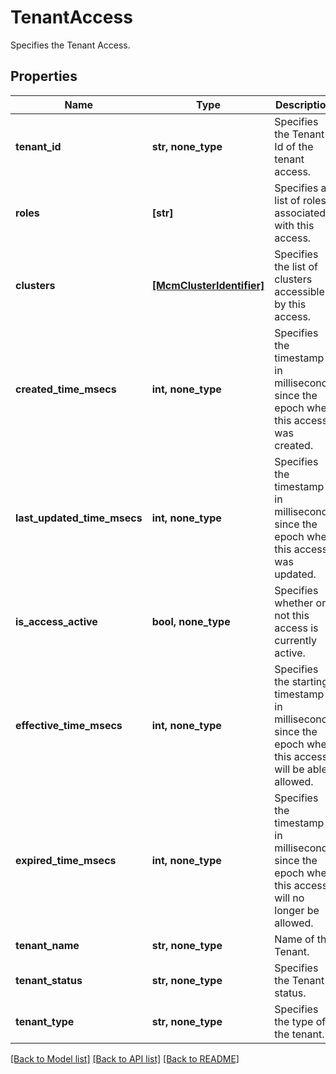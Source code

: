 # TenantAccess

Specifies the Tenant Access.

## Properties
Name | Type | Description | Notes
------------ | ------------- | ------------- | -------------
**tenant_id** | **str, none_type** | Specifies the Tenant Id of the tenant access. | 
**roles** | **[str]** | Specifies a list of roles associated with this access. | 
**clusters** | [**[McmClusterIdentifier]**](McmClusterIdentifier.md) | Specifies the list of clusters accessible by this access. | 
**created_time_msecs** | **int, none_type** | Specifies the timestamp in milliseconds since the epoch when this access was created. | [optional] [readonly] 
**last_updated_time_msecs** | **int, none_type** | Specifies the timestamp in milliseconds since the epoch when this access was updated. | [optional] [readonly] 
**is_access_active** | **bool, none_type** | Specifies whether or not this access is currently active. | [optional] [readonly] 
**effective_time_msecs** | **int, none_type** | Specifies the starting timestamp in milliseconds since the epoch when this access will be able allowed. | [optional] [readonly] 
**expired_time_msecs** | **int, none_type** | Specifies the timestamp in milliseconds since the epoch when this access will no longer be allowed. | [optional] [readonly] 
**tenant_name** | **str, none_type** | Name of the Tenant. | [optional] [readonly] 
**tenant_status** | **str, none_type** | Specifies the Tenant status. | [optional] [readonly] 
**tenant_type** | **str, none_type** | Specifies the type of the tenant. | [optional] [readonly] 

[[Back to Model list]](../README.md#documentation-for-models) [[Back to API list]](../README.md#documentation-for-api-endpoints) [[Back to README]](../README.md)


